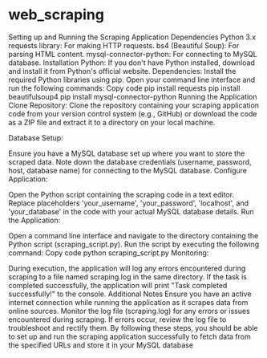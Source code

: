 # web_scraping

Setting up and Running the Scraping Application
Dependencies
Python 3.x
requests library: For making HTTP requests.
bs4 (Beautiful Soup): For parsing HTML content.
mysql-connector-python: For connecting to MySQL database.
Installation
Python: If you don't have Python installed, download and install it from Python's official website.
Dependencies: Install the required Python libraries using pip. Open your command line interface and run the following commands:
Copy code
pip install requests
pip install beautifulsoup4
pip install mysql-connector-python
Running the Application
Clone Repository: Clone the repository containing your scraping application code from your version control system (e.g., GitHub) or download the code as a ZIP file and extract it to a directory on your local machine.

Database Setup:

Ensure you have a MySQL database set up where you want to store the scraped data.
Note down the database credentials (username, password, host, database name) for connecting to the MySQL database.
Configure Application:

Open the Python script containing the scraping code in a text editor.
Replace placeholders 'your_username', 'your_password', 'localhost', and 'your_database' in the code with your actual MySQL database details.
Run the Application:

Open a command line interface and navigate to the directory containing the Python script (scraping_script.py).
Run the script by executing the following command:
Copy code
python scraping_script.py
Monitoring:

During execution, the application will log any errors encountered during scraping to a file named scraping.log in the same directory.
If the task is completed successfully, the application will print "Task completed successfully!" to the console.
Additional Notes
Ensure you have an active internet connection while running the application as it scrapes data from online sources.
Monitor the log file (scraping.log) for any errors or issues encountered during scraping. If errors occur, review the log file to troubleshoot and rectify them.
By following these steps, you should be able to set up and run the scraping application successfully to fetch data from the specified URLs and store it in your MySQL database
